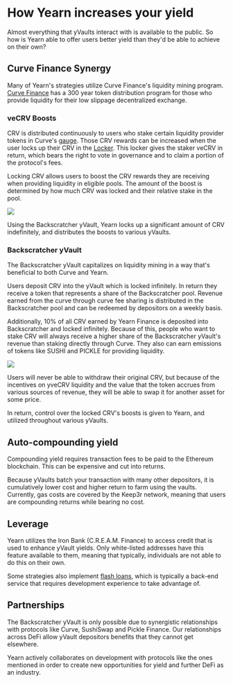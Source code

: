 # How Yearn increases your yield 

Almost everything that yVaults interact with is available to the public. So how is Yearn able to offer users better yield than they'd be able to achieve on their own? 

## Curve Finance Synergy 

Many of Yearn's strategies utilize Curve Finance's liquidity mining program. [Curve Finance](https://curve.fi/) has a 300 year token distribution program for those who provide liquidity for their low slippage decentralized exchange.

### veCRV Boosts 

CRV is distributed continuously to users who stake certain liquidity provider tokens in Curve's [gauge](https://resources.curve.fi/base-features/understanding-gauges). Those CRV rewards can be increased when the user locks up their CRV in the [Locker](https://dao.curve.fi/locker). This locker gives the staker veCRV in return, which bears the right to vote in governance and to claim a portion of the protocol's fees. 

Locking CRV allows users to boost the CRV rewards they are receiving when providing liquidity in eligible pools. The amount of the boost is determined by how much CRV was locked and their relative stake in the pool. 

![](https://i.imgur.com/QaMMdr7.png)

Using the Backscratcher yVault, Yearn locks up a significant amount of CRV indefinitely, and distributes the boosts to various yVaults.  

### Backscratcher yVault

The Backscratcher yVault capitalizes on liquidity mining in a way that's beneficial to both Curve and Yearn. 

Users deposit CRV into the yVault which is locked infinitely. In return they receive a token that represents a share of the Backscratcher pool. Revenue earned from the curve through curve fee sharing is distributed in the Backscratcher pool and can be redeemed by depositors on a weekly basis. 

Additionally, 10% of all CRV earned by Yearn Finance is deposited into Backscratcher and locked infinitely. Because of this, people who want to stake CRV will always receive a higher share of the Backscratcher yVault's revenue than staking directly through Curve. They also can earn emissions of tokens like SUSHI and PICKLE for providing liquidity. 

![](https://i.imgur.com/UfCikwk.png)

Users will never be able to withdraw their original CRV, but because of the incentives on yveCRV liquidity and the value that the token accrues from various sources of revenue, they will be able to swap it for another asset for some price. 

In return, control over the locked CRV's boosts is given to Yearn, and utilized throughout various yVaults. 

## Auto-compounding yield 

Compounding yield requires transaction fees to be paid to the Ethereum blockchain. This can be expensive and cut into returns. 

Because yVaults batch your transaction with many other depositors, it is cumulatively lower cost and higher return to farm using the vaults. Currently, gas costs are covered by the Keep3r network, meaning that users are compounding returns while bearing no cost. 

## Leverage 

Yearn utilizes the Iron Bank (C.R.E.A.M. Finance) to access credit that is used to enhance yVault yields. Only white-listed addresses have this feature available to them, meaning that typically, individuals are not able to do this on their own. 

Some strategies also implement [flash loans](https://docs.yearn.finance/resources/defi-glossary#flash-loan), which is typically a back-end service that requires development experience to take advantage of. 

## Partnerships

The Backscratcher yVault is only possible due to synergistic relationships with protocols like Curve, SushiSwap and Pickle Finance. Our relationships across DeFi allow yVault depositors benefits that they cannot get elsewhere. 

Yearn actively collaborates on development with protocols like the ones mentioned in order to create new opportunities for yield and further DeFi as an industry. 



